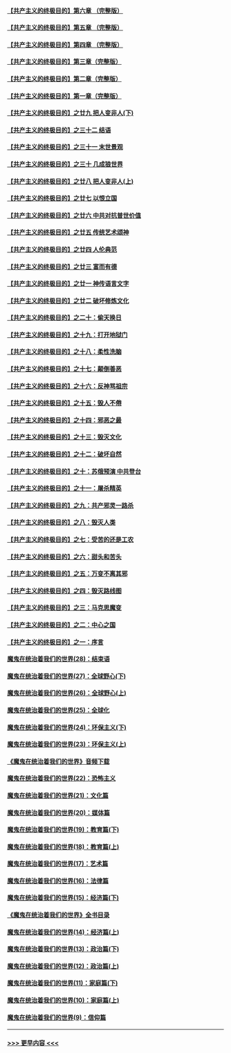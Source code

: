 #### [【共产主义的终极目的】第六章 （完整版）](../pages/nsc422/n11428913.md?t=09120255) 
#### [【共产主义的终极目的】第五章 （完整版）](../pages/nsc422/n11428912.md?t=09120255) 
#### [【共产主义的终极目的】第四章 （完整版）](../pages/nsc422/n11428907.md?t=09120255) 
#### [【共产主义的终极目的】第三章（完整版）](../pages/nsc422/n11428848.md?t=09120255) 
#### [【共产主义的终极目的】第二章（完整版）](../pages/nsc422/n11428831.md?t=09120255) 
#### [【共产主义的终极目的】第一章（完整版）](../pages/nsc422/n11417651.md?t=09120255) 
#### [【共产主义的终极目的】之廿九 把人变非人(下)](../pages/nsc422/n11344140.md?t=09120255) 
#### [【共产主义的终极目的】之三十二 结语](../pages/nsc422/n11360535.md?t=09120255) 
#### [【共产主义的终极目的】之三十一 末世景观](../pages/nsc422/n11351129.md?t=09120255) 
#### [【共产主义的终极目的】之三十 几成狼世界](../pages/nsc422/n11348280.md?t=09120255) 
#### [【共产主义的终极目的】之廿八 把人变非人(上)](../pages/nsc422/n11340492.md?t=09120255) 
#### [【共产主义的终极目的】之廿七 以恨立国](../pages/nsc422/n11336944.md?t=09120255) 
#### [【共产主义的终极目的】之廿六 中共对抗普世价值](../pages/nsc422/n11324785.md?t=09120255) 
#### [【共产主义的终极目的】之廿五 传统艺术颂神](../pages/nsc422/n11296396.md?t=09120255) 
#### [【共产主义的终极目的】之廿四 人伦典范](../pages/nsc422/n11296397.md?t=09120255) 
#### [【共产主义的终极目的】之廿三 富而有德](../pages/nsc422/n11283598.md?t=09120255) 
#### [【共产主义的终极目的】之廿一 神传语言文字](../pages/nsc422/n11263265.md?t=09120255) 
#### [【共产主义的终极目的】之廿二 破坏修炼文化](../pages/nsc422/n11245728.md?t=09120255) 
#### [【共产主义的终极目的】之二十：偷天换日](../pages/nsc422/n11238846.md?t=09120255) 
#### [【共产主义的终极目的】之十九：打开地狱门](../pages/nsc422/n11206376.md?t=09120255) 
#### [【共产主义的终极目的】之十八：柔性洗脑](../pages/nsc422/n11199994.md?t=09120255) 
#### [【共产主义的终极目的】之十七：颠倒善恶](../pages/nsc422/n11179782.md?t=09120255) 
#### [【共产主义的终极目的】之十六：反神骂祖宗](../pages/nsc422/n11166798.md?t=09120255) 
#### [【共产主义的终极目的】之十五：毁人不倦](../pages/nsc422/n11166792.md?t=09120255) 
#### [【共产主义的终极目的】之十四：邪恶之最](../pages/nsc422/n11150249.md?t=09120255) 
#### [【共产主义的终极目的】之十三：毁灭文化](../pages/nsc422/n11135227.md?t=09120255) 
#### [【共产主义的终极目的】之十二：破坏自然](../pages/nsc422/n11135214.md?t=09120255) 
#### [【共产主义的终极目的】之十：苏俄预演 中共登台](../pages/nsc422/n11118424.md?t=09120255) 
#### [【共产主义的终极目的】之十一：屠杀精英](../pages/nsc422/n11118442.md?t=09120255) 
#### [【共产主义的终极目的】之九：共产邪灵一路杀](../pages/nsc422/n11114139.md?t=09120255) 
#### [【共产主义的终极目的】之八：毁灭人类](../pages/nsc422/n11108503.md?t=09120255) 
#### [【共产主义的终极目的】之七：受苦的还是工农](../pages/nsc422/n11101809.md?t=09120255) 
#### [【共产主义的终极目的】之六：甜头和苦头](../pages/nsc422/n11096971.md?t=09120255) 
#### [【共产主义的终极目的】之五：万变不离其邪](../pages/nsc422/n11091285.md?t=09120255) 
#### [【共产主义的终极目的】之四：毁灭路线图](../pages/nsc422/n11086284.md?t=09120255) 
#### [【共产主义的终极目的】之三：马克思魔变](../pages/nsc422/n11061941.md?t=09120255) 
#### [【共产主义的终极目的】之二：中心之国](../pages/nsc422/n11047728.md?t=09120255) 
#### [【共产主义的终极目的】之一：序言](../pages/nsc422/n11086077.md?t=09120255) 
#### [魔鬼在统治着我们的世界(28)：结束语](../pages/nsc422/n10936246.md?t=09120255) 
#### [魔鬼在统治着我们的世界(27)：全球野心(下)](../pages/nsc422/n10928319.md?t=09120255) 
#### [魔鬼在统治着我们的世界(26)：全球野心(上)](../pages/nsc422/n10900318.md?t=09120255) 
#### [魔鬼在统治着我们的世界(25)：全球化](../pages/nsc422/n10788205.md?t=09120255) 
#### [魔鬼在统治着我们的世界(24)：环保主义(下)](../pages/nsc422/n10695307.md?t=09120255) 
#### [魔鬼在统治着我们的世界(23)：环保主义(上)](../pages/nsc422/n10688613.md?t=09120255) 
#### [《魔鬼在统治着我们的世界》音频下载](../pages/nsc422/n10635553.md?t=09120255) 
#### [魔鬼在统治着我们的世界(22)：恐怖主义](../pages/nsc422/n10614727.md?t=09120255) 
#### [魔鬼在统治着我们的世界(21)：文化篇](../pages/nsc422/n10597706.md?t=09120255) 
#### [魔鬼在统治着我们的世界(20)：媒体篇](../pages/nsc422/n10586579.md?t=09120255) 
#### [魔鬼在统治着我们的世界(19)：教育篇(下)](../pages/nsc422/n10564808.md?t=09120255) 
#### [魔鬼在统治着我们的世界(18)：教育篇(上)](../pages/nsc422/n10526970.md?t=09120255) 
#### [魔鬼在统治着我们的世界(17)：艺术篇](../pages/nsc422/n10499093.md?t=09120255) 
#### [魔鬼在统治着我们的世界(16)：法律篇](../pages/nsc422/n10485969.md?t=09120255) 
#### [魔鬼在统治着我们的世界(15)：经济篇(下)](../pages/nsc422/n10469975.md?t=09120255) 
#### [《魔鬼在统治着我们的世界》全书目录](../pages/nsc422/n10464261.md?t=09120255) 
#### [魔鬼在统治着我们的世界(14)：经济篇(上)](../pages/nsc422/n10457370.md?t=09120255) 
#### [魔鬼在统治着我们的世界(13)：政治篇(下)](../pages/nsc422/n10448270.md?t=09120255) 
#### [魔鬼在统治着我们的世界(12)：政治篇(上)](../pages/nsc422/n10444576.md?t=09120255) 
#### [魔鬼在统治着我们的世界(11)：家庭篇(下)](../pages/nsc422/n10440961.md?t=09120255) 
#### [魔鬼在统治着我们的世界(10)：家庭篇(上)](../pages/nsc422/n10435448.md?t=09120255) 
#### [魔鬼在统治着我们的世界(9)：信仰篇](../pages/nsc422/n10432159.md?t=09120255) 

----
#### [ >>> 更早内容 <<< ](../indexes/nsc422-earlier.md)
